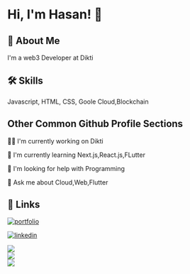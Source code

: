 
# Hi, I'm Hasan! 👋


## 🚀 About Me
I'm a web3 Developer at Dikti


## 🛠 Skills
Javascript, HTML, CSS, Goole Cloud,Blockchain


## Other Common Github Profile Sections
👩‍💻 I'm currently working on Dikti

🧠 I'm currently learning Next.js,React.js,FLutter

🤔 I'm looking for help with Programming

💬 Ask me about Cloud,Web,Flutter



## 🔗 Links
[![portfolio](https://img.shields.io/badge/my_portfolio-000?style=for-the-badge&logo=ko-fi&logoColor=white)](https://hsanbsri.github.io/)

[![linkedin](https://img.shields.io/badge/linkedin-0A66C2?style=for-the-badge&logo=linkedin&logoColor=white)](https://www.linkedin.com/in/muhammad-hasan-basri-8b120b180/)


![](https://github-readme-stats.vercel.app/api?username=hsanbsri&theme=nord&hide_border=true&include_all_commits=false&count_private=true)<br/>
![](https://github-readme-streak-stats.herokuapp.com/?user=hsanbsri&theme=nord&hide_border=true)<br/>
![](https://github-readme-stats.vercel.app/api/top-langs/?username=hsanbsri&theme=nord&hide_border=true&include_all_commits=false&count_private=true&layout=compact)
